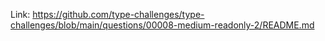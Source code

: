Link: https://github.com/type-challenges/type-challenges/blob/main/questions/00008-medium-readonly-2/README.md